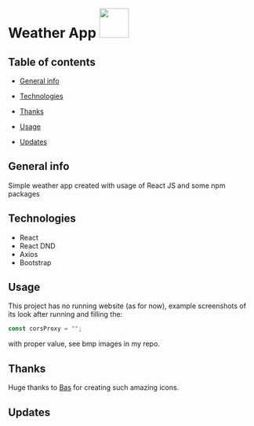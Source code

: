 # Weather App <img src="https://basmilius.github.io/weather-icons/production/fill/all/partly-cloudy-day-sleet.svg" style="width:60px">

## Table of contents

- [General info](#general-info)
- [Technologies](#technologies)
- [Thanks](#thanks)

- [Usage](#usage)

- [Updates](#updates)

## General info

Simple weather app created with usage of React JS and some npm packages

## Technologies

- React
- React DND
- Axios
- Bootstrap

## Usage

This project has no running website (as for now), example screenshots of its look after running and filling the:

```js
const corsProxy = "";
```

with proper value, see bmp images in my repo.

## Thanks

Huge thanks to [Bas](https://bas.dev/) for creating such amazing icons.

## Updates
